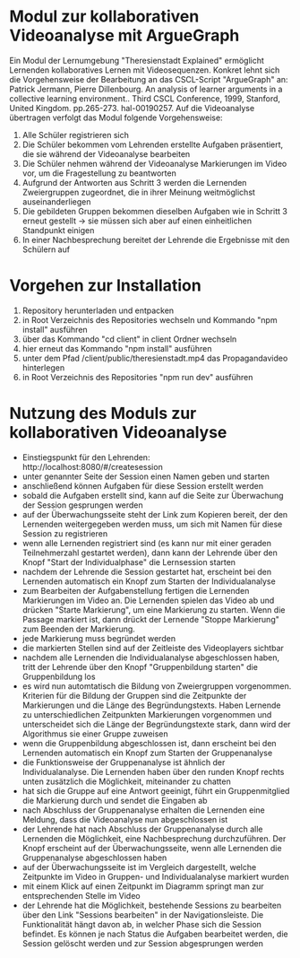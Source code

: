 # Modul zur kollaborativen Videoanalyse mit ArgueGraph
Ein Modul der Lernumgebung "Theresienstadt Explained" ermöglicht Lernenden kollaboratives Lernen mit Videosequenzen. Konkret lehnt sich die Vorgehensweise der Bearbeitung an das CSCL-Script "ArgueGraph" an:
Patrick Jermann, Pierre Dillenbourg. An analysis of learner arguments in a collective learning environment.. Third CSCL Conference, 1999, Stanford, United Kingdom. pp.265-273. hal-00190257.
Auf die Videoanalyse übertragen verfolgt das Modul folgende Vorgehensweise:
1. Alle Schüler registrieren sich
2. Die Schüler bekommen vom Lehrenden erstellte Aufgaben präsentiert, die sie während der Videoanalyse bearbeiten
3. Die Schüler nehmen während der Videoanalyse Markierungen im Video vor, um die Fragestellung zu beantworten
4. Aufgrund der Antworten aus Schritt 3 werden die Lernenden Zweiergruppen zugeordnet, die in ihrer Meinung weitmöglichst auseinanderliegen
5. Die gebildeten Gruppen bekommen dieselben Aufgaben wie in Schritt 3 erneut gestellt -> sie müssen sich aber auf einen einheitlichen Standpunkt einigen
6. In einer Nachbesprechung bereitet der Lehrende die Ergebnisse mit den Schülern auf

# Vorgehen zur Installation
1. Repository herunterladen und entpacken
2. in Root Verzeichnis des Repositories wechseln und Kommando "npm install" ausführen
3. über das Kommando "cd client" in client Ordner wechseln
4. hier erneut das Kommando "npm install" ausführen
5. unter dem Pfad /client/public/theresienstadt.mp4 das Propagandavideo hinterlegen
6. in Root Verzeichnis des Repositories "npm run dev" ausführen

# Nutzung des Moduls zur kollaborativen Videoanalyse
- Einstiegspunkt für den Lehrenden: http://localhost:8080/#/createsession
- unter genannter Seite der Session einen Namen geben und starten
- anschließend können Aufgaben für diese Session erstellt werden
- sobald die Aufgaben erstellt sind, kann auf die Seite zur Überwachung der Session gesprungen werden
- auf der Überwachungsseite steht der Link zum Kopieren bereit, der den Lernenden weitergegeben werden muss, um sich mit Namen für diese Session zu registrieren
- wenn alle Lernenden registriert sind (es kann nur mit einer geraden Teilnehmerzahl gestartet werden), dann kann der Lehrende über den Knopf "Start der Individualphase" die Lernsession starten
- nachdem der Lehrende die Session gestartet hat, erscheint bei den Lernenden automatisch ein Knopf zum Starten der Individualanalyse
- zum Bearbeiten der Aufgabenstellung fertigen die Lernenden Markierungen im Video an. Die Lernenden spielen das Video ab und drücken "Starte Markierung", um eine Markierung zu starten. Wenn die Passage markiert ist, dann drückt der Lernende "Stoppe Markierung" zum Beenden der Markierung.
- jede Markierung muss begründet werden
- die markierten Stellen sind auf der Zeitleiste des Videoplayers sichtbar
- nachdem alle Lernenden die Individualanalyse abgeschlossen haben, tritt der Lehrende über den Knopf "Gruppenbildung starten" die Gruppenbildung los
- es wird nun automtatisch die Bildung von Zweiergruppen vorgenommen. Kriterien für die Bildung der Gruppen sind die Zeitpunkte der Markierungen und die Länge des Begründungstexts. Haben Lernende zu unterschiedlichen Zeitpunkten Markierungen vorgenommen und unterscheidet sich die Länge der Begründungstexte stark, dann wird der Algorithmus sie einer Gruppe zuweisen
- wenn die Gruppenbildung abgeschlossen ist, dann erscheint bei den Lernenden automatisch ein Knopf zum Starten der Gruppenanalyse
- die Funktionsweise der Gruppenanalyse ist ähnlich der Individualanalyse. Die Lernenden haben über den runden Knopf rechts unten zusätzlich die Möglichkeit, miteinander zu chatten
- hat sich die Gruppe auf eine Antwort geeinigt, führt ein Gruppenmitglied die Markierung durch und sendet die Eingaben ab
- nach Abschluss der Gruppenanalyse erhalten die Lernenden eine Meldung, dass die Videoanalyse nun abgeschlossen ist
- der Lehrende hat nach Abschluss der Gruppenanalyse durch alle Lernenden die Möglichkeit, eine Nachbesprechung durchzuführen. Der Knopf erscheint auf der Überwachungsseite, wenn alle Lernenden die Gruppenanalyse abgeschlossen haben
- auf der Überwachungsseite ist im Vergleich dargestellt, welche Zeitpunkte im Video in Gruppen- und Individualanalyse markiert wurden
- mit einem Klick auf einen Zeitpunkt im Diagramm springt man zur entsprechenden Stelle im Video
- der Lehrende hat die Möglichkeit, bestehende Sessions zu bearbeiten über den Link "Sessions bearbeiten" in der Navigationsleiste. Die Funktionalität hängt davon ab, in welcher Phase sich die Session befindet. Es können je nach Status die Aufgaben bearbeitet werden, die Session gelöscht werden und zur Session abgesprungen werden